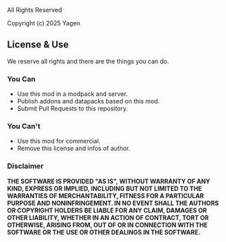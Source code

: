 All Rights Reserved

Copyright (c) 2025 Yagen

## License & Use
We reserve all rights and there are the things you can do.

### You Can
* Use this mod in a modpack and server.
* Publish addons and datapacks based on this mod.
* Submit Pull Requests to this repository.

### You Can't
* Use this mod for commercial.
* Remove this license and infos of author.

### Disclaimer
**THE SOFTWARE IS PROVIDED "AS IS", WITHOUT WARRANTY OF ANY KIND, EXPRESS OR
IMPLIED, INCLUDING BUT NOT LIMITED TO THE WARRANTIES OF MERCHANTABILITY,
FITNESS FOR A PARTICULAR PURPOSE AND NONINFRINGEMENT. IN NO EVENT SHALL THE
AUTHORS OR COPYRIGHT HOLDERS BE LIABLE FOR ANY CLAIM, DAMAGES OR OTHER
LIABILITY, WHETHER IN AN ACTION OF CONTRACT, TORT OR OTHERWISE, ARISING FROM,
OUT OF OR IN CONNECTION WITH THE SOFTWARE OR THE USE OR OTHER DEALINGS IN THE
SOFTWARE.**
